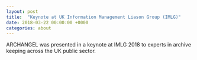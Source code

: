 ```yaml
---
layout: post
title:  "Keynote at UK Information Management Liason Group (IMLG)"
date: 2018-03-22 00:00:00 +0000
categories: about
---
```


ARCHANGEL was presented in a keynote at IMLG 2018 to experts in archive keeping across the UK public sector.